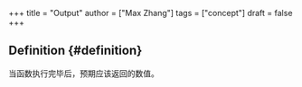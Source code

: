 +++
title = "Output"
author = ["Max Zhang"]
tags = ["concept"]
draft = false
+++

## Definition {#definition}

当函数执行完毕后，预期应该返回的数值。
